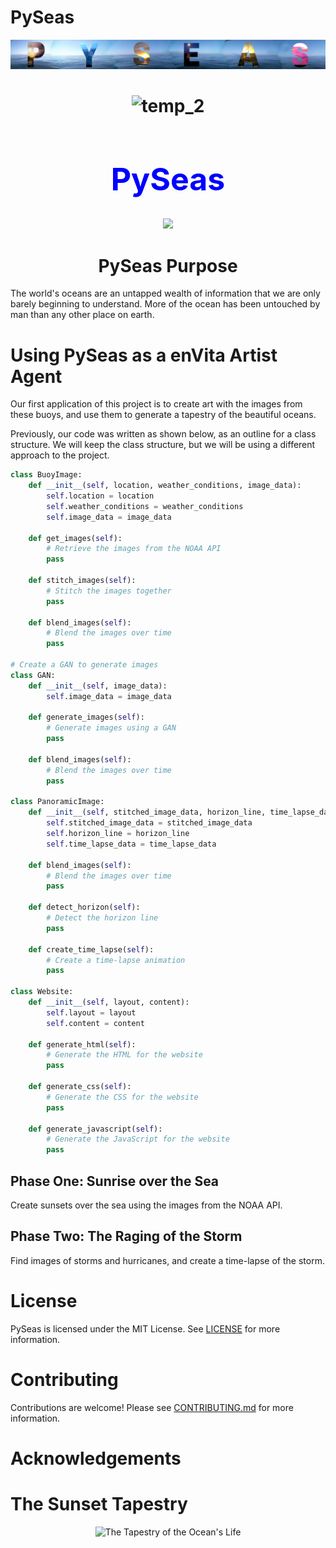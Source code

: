 # PySeas


![main](images/PySeasMain.png)


<div align="center">
<h1>

<!-- add temp_2 image -->
![temp_2](clouds_41009_2023-05-20_14-51-32.jpg)

<h1 style= "color:blue; font-size: 50px; text-align: center;">
PySeas

</h1>
<p align="center">
  <!-- Typing SVG by DenverCoder1 - https://github.com/DenverCoder1/readme-typing-svg -->
  <a href="https://github.com/DenverCoder1/readme-typing-svg"><img src="https://readme-typing-svg.demolab.com/?lines=watch+12+at+2210;sunset+for+32+is+2010;Looking+at+Buoy+42001;sunset+for+20+is+2110;sunset+for+12+is+2210;sunset+for+13+is+2110;sunset+for+27+is+2110;sunset+for+3+is+2210;sunset+for+48+is+1610;watch+15+at+2110;sunset+for+7+is+2210;sunset+for+53+is+1510;sunset+for+8+is+2210;Looking+at+Buoy+42040;Looking+at+Buoy+46066;sunset+for+12+is+2210;watch+12+at+2210;Looking+at+Buoy+45003;watch+3+at+2210;sunset+for+20+is+2110;Looking+at+Buoy+41001;sunset+for+0+is+2310;watch+6+at+2210;watch+23+at+2110;sunset+for+37+is+1910;watch+18+at+2110;Looking+at+Buoy+46047;watch+10+at+2210;Looking+at+Buoy+42002;Looking+at+Buoy+42001;sunset+for+50+is+1610;sunset+for+37+is+1910;Looking+at+Buoy+42012;watch+5+at+2210;sunset+for+59+is+1510;watch+44+at+1610;watch+36+at+1910;sunset+for+56+is+1510;Looking+at+Buoy+46085;Looking+at+Buoy+51000;Looking+at+Buoy+46002;sunset+for+42+is+1710;sunset+for+2+is+2210;watch+17+at+2110;sunset+for+37+is+1910;sunset+for+24+is+2110;sunset+for+42+is+1710;watch+9+at+2210;sunset+for+32+is+2010;sunset+for+12+is+2210;watch+9+at+2210;watch+4+at+2210;Looking+at+Buoy+41008;watch+25+at+2110;sunset+for+20+is+2110;Looking+at+Buoy+44027;sunset+for+35+is+1910;sunset+for+40+is+1710;Looking+at+Buoy+46072;watch+58+at+1510;Looking+at+Buoy+46089;Looking+at+Buoy+46072;Looking+at+Buoy+51000;sunset+for+9+is+2210;watch+13+at+2110;Looking+at+Buoy+45003;sunset+for+38+is+1810;sunset+for+41+is+1710;sunset+for+54+is+1510;sunset+for+49+is+1610;Looking+at+Buoy+44007;watch+33+at+2010;Looking+at+Buoy+42060;sunset+for+47+is+1610;sunset+for+24+is+2110;sunset+for+12+is+2210;Looking+at+Buoy+51101;watch+27+at+2110;watch+18+at+2110;Looking+at+Buoy+46072;Looking+at+Buoy+41049;Looking+at+Buoy+51001;sunset+for+44+is+1610;Looking+at+Buoy+42002;sunset+for+13+is+2110;sunset+for+33+is+2010;watch+53+at+1510;Looking+at+Buoy+51002;sunset+for+35+is+1910;watch+29+at+2010;sunset+for+37+is+1910;sunset+for+36+is+1910;sunset+for+51+is+1510;Looking+at+Buoy+46066;Looking+at+Buoy+46059;sunset+for+29+is+2010;watch+17+at+2110;watch+31+at+2010;Looking+at+Buoy+46071;sunset+for+31+is+2010;The+optimal+time+for+sunset+at+buoy+31+is+2010;The+optimal+time+for+sunset+at+buoy+44+is+1610;Looking+at+Buoy+41046;&font=menlo%20Code&center=true&width=440&height=45&color=FFD43B&vCenter=true&size=22&pause=1500" /></a>
</p>

</div>

<div align="center">
<h1>
PySeas Purpose
</h1>
</div>
The world's oceans are an untapped wealth of information that we are only barely beginning to understand. More of the ocean has been untouched by man than any other place on earth.

# Using PySeas as a enVita Artist Agent
Our first application of this project is to create art with the images from these buoys, and use them to generate a tapestry of the beautiful oceans.

Previously, our code was written as shown below, as an outline for a class structure. We will keep the class structure, but we will be using a different approach to the project.

```python
class BuoyImage:
    def __init__(self, location, weather_conditions, image_data):
        self.location = location
        self.weather_conditions = weather_conditions
        self.image_data = image_data

    def get_images(self):
        # Retrieve the images from the NOAA API
        pass

    def stitch_images(self):
        # Stitch the images together
        pass

    def blend_images(self):
        # Blend the images over time
        pass

# Create a GAN to generate images
class GAN:
    def __init__(self, image_data):
        self.image_data = image_data

    def generate_images(self):
        # Generate images using a GAN
        pass

    def blend_images(self):
        # Blend the images over time
        pass

class PanoramicImage:
    def __init__(self, stitched_image_data, horizon_line, time_lapse_data):
        self.stitched_image_data = stitched_image_data
        self.horizon_line = horizon_line
        self.time_lapse_data = time_lapse_data

    def blend_images(self):
        # Blend the images over time
        pass

    def detect_horizon(self):
        # Detect the horizon line
        pass

    def create_time_lapse(self):
        # Create a time-lapse animation
        pass

class Website:
    def __init__(self, layout, content):
        self.layout = layout
        self.content = content

    def generate_html(self):
        # Generate the HTML for the website
        pass

    def generate_css(self):
        # Generate the CSS for the website
        pass

    def generate_javascript(self):
        # Generate the JavaScript for the website
        pass
```

## Phase One: Sunrise over the Sea

Create sunsets over the sea using the images from the NOAA API.


## Phase Two: The Raging of the Storm

Find images of storms and hurricanes, and create a time-lapse of the storm.



# License
PySeas is licensed under the MIT License. See [LICENSE](LICENSE) for more information.

# Contributing
Contributions are welcome! Please see [CONTRIBUTING.md](CONTRIBUTING.md) for more information.

# Acknowledgements


# The Sunset Tapestry

<div align="center">

![The Tapestry of the Ocean's Life](images/master_stitch.png)

</div>
